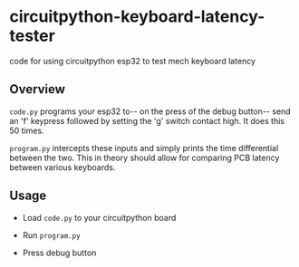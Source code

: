# circuitpython-keyboard-latency-tester
code for using circuitpython esp32 to test mech keyboard latency

## Overview

`code.py` programs your esp32 to-- on the press of the debug button-- send an 'f' keypress followed by setting the 'g' switch contact high. It does this 50 times.

`program.py` intercepts these inputs and simply prints the time differential between the two. This in theory should allow for comparing PCB latency between various keyboards.

## Usage

- Load `code.py` to your circuitpython board

- Run `program.py`

- Press debug button